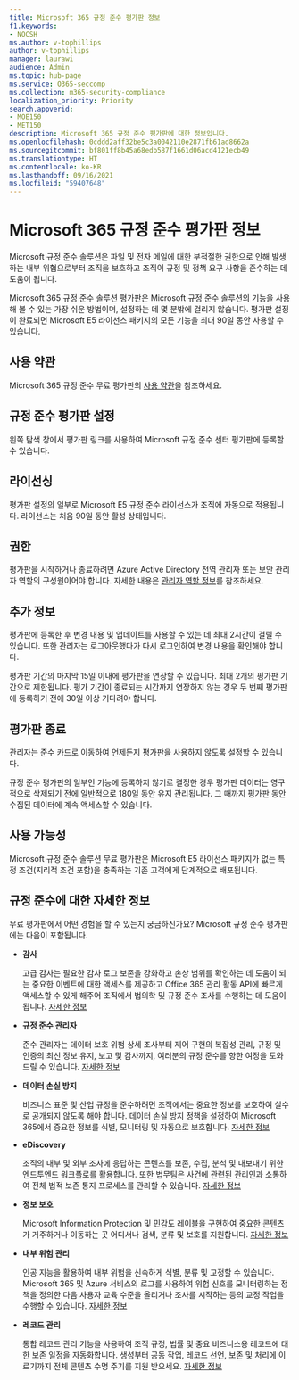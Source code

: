 ```yaml
---
title: Microsoft 365 규정 준수 평가판 정보
f1.keywords:
- NOCSH
ms.author: v-tophillips
author: v-tophillips
manager: laurawi
audience: Admin
ms.topic: hub-page
ms.service: O365-seccomp
ms.collection: m365-security-compliance
localization_priority: Priority
search.appverid:
- MOE150
- MET150
description: Microsoft 365 규정 준수 평가판에 대한 정보입니다.
ms.openlocfilehash: 0cddd2aff32be5c3a0042110e2871fb61ad8662a
ms.sourcegitcommit: bf801ff8b45a68edb587f1661d06acd4121ecb49
ms.translationtype: HT
ms.contentlocale: ko-KR
ms.lasthandoff: 09/16/2021
ms.locfileid: "59407648"
---
```

# <a name="about-the-free-trial-for-microsoft-365-compliance"></a>Microsoft 365 규정 준수 평가판 정보

Microsoft 규정 준수 솔루션은 파일 및 전자 메일에 대한 부적절한 권한으로 인해 발생하는 내부 위협으로부터 조직을 보호하고 조직이 규정 및 정책 요구 사항을 준수하는 데 도움이 됩니다.

Microsoft 365 규정 준수 솔루션 평가판은 Microsoft 규정 준수 솔루션의 기능을 사용해 볼 수 있는 가장 쉬운 방법이며, 설정하는 데 몇 분밖에 걸리지 않습니다. 평가판 설정이 완료되면 Microsoft E5 라이선스 패키지의 모든 기능을 최대 90일 동안 사용할 수 있습니다.

## <a name="terms-and-conditions"></a>사용 약관

Microsoft 365 규정 준수 무료 평가판의 [사용 약관](terms-conditions.md)을 참조하세요.

## <a name="set-up-a-compliance-trial"></a>규정 준수 평가판 설정

왼쪽 탐색 창에서 평가판 링크를 사용하여 Microsoft 규정 준수 센터 평가판에 등록할 수 있습니다.

## <a name="licensing"></a>라이선싱

평가판 설정의 일부로 Microsoft E5 규정 준수 라이선스가 조직에 자동으로 적용됩니다. 라이선스는 처음 90일 동안 활성 상태입니다.

## <a name="permissions"></a>권한

평가판을 시작하거나 종료하려면 Azure Active Directory 전역 관리자 또는 보안 관리자 역할의 구성원이어야 합니다. 자세한 내용은 [관리자 역할 정보](/admin/add-users/about-admin-roles.md)를 참조하세요.

## <a name="additional-information"></a>추가 정보

평가판에 등록한 후 변경 내용 및 업데이트를 사용할 수 있는 데 최대 2시간이 걸릴 수 있습니다. 또한 관리자는 로그아웃했다가 다시 로그인하여 변경 내용을 확인해야 합니다.

평가판 기간의 마지막 15일 이내에 평가판을 연장할 수 있습니다. 최대 2개의 평가판 기간으로 제한됩니다. 평가 기간이 종료되는 시간까지 연장하지 않는 경우 두 번째 평가판에 등록하기 전에 30일 이상 기다려야 합니다.

## <a name="ending-the-trial"></a>평가판 종료

관리자는 준수 카드로 이동하여 언제든지 평가판을 사용하지 않도록 설정할 수 있습니다.

규정 준수 평가판의 일부인 기능에 등록하지 않기로 결정한 경우 평가판 데이터는 영구적으로 삭제되기 전에 일반적으로 180일 동안 유지 관리됩니다. 그 때까지 평가판 동안 수집된 데이터에 계속 액세스할 수 있습니다.

## <a name="availability"></a>사용 가능성

Microsoft 규정 준수 솔루션 무료 평가판은 Microsoft E5 라이선스 패키지가 없는 특정 조건(지리적 조건 포함)을 충족하는 기존 고객에게 단계적으로 배포됩니다.

## <a name="learn-more-about-compliance"></a>규정 준수에 대한 자세한 정보

무료 평가판에서 어떤 경험을 할 수 있는지 궁금하신가요? Microsoft 규정 준수 평가판에는 다음이 포함됩니다.

<!--
- **application governance**

    Application governance is an add-on for Microsoft Cloud App Security that monitors OAuth apps running in your Microsoft 365 tenant for excessive permissions and inappropriate access to files and email. [Learn more](app-governance-manage-app-governance.md)
-->

- **감사**

    고급 감사는 필요한 감사 로그 보존을 강화하고 손상 범위를 확인하는 데 도움이 되는 중요한 이벤트에 대한 액세스를 제공하고 Office 365 관리 활동 API에 빠르게 액세스할 수 있게 해주어 조직에서 법의학 및 규정 준수 조사를 수행하는 데 도움이 됩니다.  [자세한 정보](advanced-audit.md)

- **규정 준수 관리자**

    준수 관리자는 데이터 보호 위험 상세 조사부터 제어 구현의 복잡성 관리, 규정 및 인증의 최신 정보 유지, 보고 및 감사까지, 여러분의 규정 준수를 향한 여정을 도와드릴 수 있습니다. [자세한 정보](compliance-manager.md)

- **데이터 손실 방지**

    비즈니스 표준 및 산업 규정을 준수하려면 조직에서는 중요한 정보를 보호하여 실수로 공개되지 않도록 해야 합니다. 데이터 손실 방지 정책을 설정하여 Microsoft 365에서 중요한 정보를 식별, 모니터링 및 자동으로 보호합니다. [자세한 정보](dlp-learn-about-dlp.md)

- **eDiscovery**

    조직의 내부 및 외부 조사에 응답하는 콘텐츠를 보존, 수집, 분석 및 내보내기 위한 엔드투엔드 워크플로를 활용합니다. 또한 법무팀은 사건에 관련된 관리인과 소통하여 전체 법적 보존 통지 프로세스를 관리할 수 있습니다. [자세한 정보](ediscovery.md)

- **정보 보호**

    Microsoft Information Protection 및 민감도 레이블을 구현하여 중요한 콘텐츠가 거주하거나 이동하는 곳 어디서나 검색, 분류 및 보호를 지원합니다. [자세한 정보](information-protection.md)

- **내부 위험 관리**

    인공 지능을 활용하여 내부 위험을 신속하게 식별, 분류 및 교정할 수 있습니다. Microsoft 365 및 Azure 서비스의 로그를 사용하여 위험 신호를 모니터링하는 정책을 정의한 다음 사용자 교육 수준을 올리거나 조사를 시작하는 등의 교정 작업을 수행할 수 있습니다. [자세한 정보](insider-risk-management-solution-overview.md)

<!--
- **privacy management**

    Privacy management helps your organization understand and manage the personal data in your Microsoft 365 environment, remediate potential privacy risks, and fulfill subject rights requests. [Learn more](privacy-management.md)
-->

- **레코드 관리**

    통합 레코드 관리 기능을 사용하여 조직 규정, 법률 및 중요 비즈니스용 레코드에 대한 보존 일정을 자동화합니다. 생성부터 공동 작업, 레코드 선언, 보존 및 처리에 이르기까지 전체 콘텐츠 수명 주기를 지원 받으세요. [자세한 정보](records-management.md)
